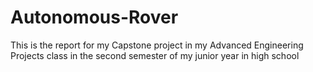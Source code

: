 # Autonomous-Rover
This is the report for my Capstone project in my Advanced Engineering Projects class in the second semester of my junior year in high school
